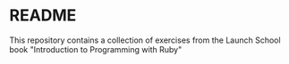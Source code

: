 # README #
This repository contains a collection of exercises from the Launch School book "Introduction to Programming with Ruby"